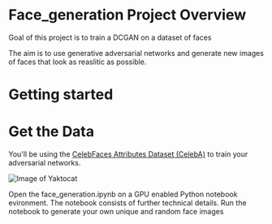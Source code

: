 # Face_generation Project Overview

Goal of this project is to train a DCGAN on a dataset of faces

The aim is to use generative adversarial networks and generate new images of faces that look as reaslitic as possible. 

# Getting started



# Get the Data

You'll be using the [CelebFaces Attributes Dataset (CelebA)](http://mmlab.ie.cuhk.edu.hk/projects/CelebA.html) to train your adversarial networks.

![Image of Yaktocat](/assets/1.JPG)


Open the face_generation.ipynb on a GPU enabled Python notebook evironment. The notebook consists of further technical details. Run the notebook to generate your own unique and random face images 

